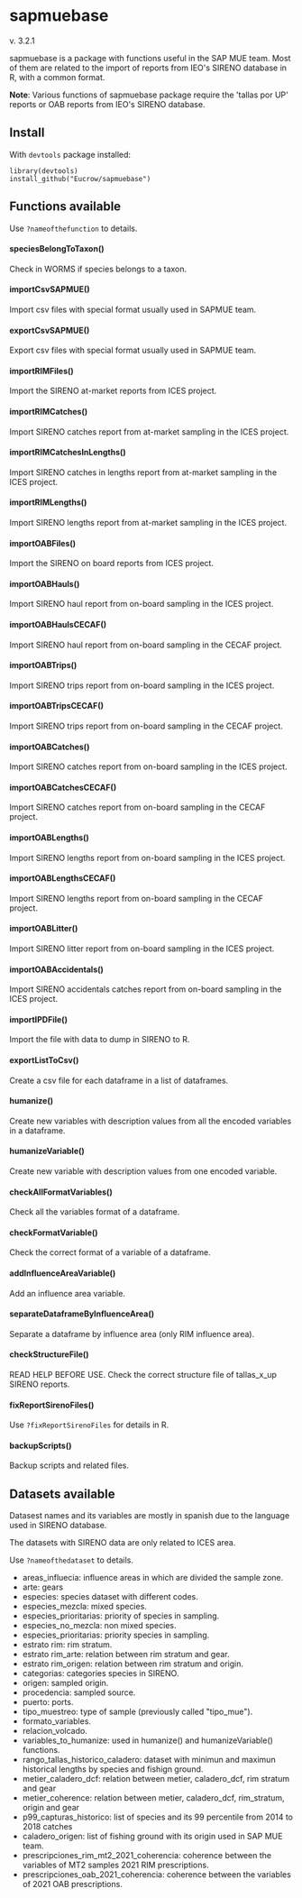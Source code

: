 # sapmuebase

v. 3.2.1

sapmuebase is a package with functions useful in the SAP MUE team. Most of them
are related to the import of reports from IEO's SIRENO database in R, with a
common format.

**Note**: Various functions of sapmuebase package require the 'tallas por UP'
reports or OAB reports from IEO's SIRENO database.

## Install

With `devtools` package installed:

```
library(devtools)
install_github("Eucrow/sapmuebase")
```

## Functions available

Use `?nameofthefunction` to details.

#### speciesBelongToTaxon()

Check in WORMS if species belongs to a taxon.

#### importCsvSAPMUE()

Import csv files with special format usually used in SAPMUE team.

#### exportCsvSAPMUE()

Export csv files with special format usually used in SAPMUE team.

#### importRIMFiles()

Import the SIRENO at-market reports from ICES project.

#### importRIMCatches()

Import SIRENO catches report from at-market sampling in the ICES project.

#### importRIMCatchesInLengths()

Import SIRENO catches in lengths report from at-market sampling in the ICES project.

#### importRIMLengths()

Import SIRENO lengths report from at-market sampling in the ICES project.

#### importOABFiles()

Import the SIRENO on board reports from ICES project.

#### importOABHauls()

Import SIRENO haul report from on-board sampling in the ICES project.

#### importOABHaulsCECAF()

Import SIRENO haul report from on-board sampling in the CECAF project.

#### importOABTrips()

Import SIRENO trips report from on-board sampling in the ICES project.

#### importOABTripsCECAF()

Import SIRENO trips report from on-board sampling in the CECAF project.

#### importOABCatches()

Import SIRENO catches report from on-board sampling in the ICES project.

#### importOABCatchesCECAF()

Import SIRENO catches report from on-board sampling in the CECAF project.

#### importOABLengths()

Import SIRENO lengths report from on-board sampling in the ICES project.

#### importOABLengthsCECAF()

Import SIRENO lengths report from on-board sampling in the CECAF project.

#### importOABLitter()

Import SIRENO litter report from on-board sampling in the ICES project.

#### importOABAccidentals()

Import SIRENO accidentals catches report from on-board sampling in the ICES project.

#### importIPDFile()

Import the file with data to dump in SIRENO to R.

#### exportListToCsv()

Create a csv file for each dataframe in a list of dataframes.

#### humanize()

Create new variables with description values from all the encoded variables in
a dataframe.

#### humanizeVariable()

Create new variable with description values from one encoded variable.

#### checkAllFormatVariables()

Check all the variables format of a dataframe.

#### checkFormatVariable()

Check the correct format of a variable of a dataframe.

#### addInfluenceAreaVariable()

Add an influence area variable.

#### separateDataframeByInfluenceArea()

Separate a dataframe by influence area (only RIM influence area).

#### checkStructureFile()

READ HELP BEFORE USE. Check the correct structure file of tallas_x_up SIRENO
reports.

#### fixReportSirenoFiles()

Use `?fixReportSirenoFiles` for details in R.

#### backupScripts()

Backup scripts and related files.

## Datasets available

Datasest names and its variables are mostly in spanish due to the language used
in SIRENO database.

The datasets with SIRENO data are only related to ICES area.

Use `?nameofthedataset` to details.

-   areas_influecia: influence areas in which are divided the sample zone.
-   arte: gears
-   especies: species dataset with different codes.
-   especies_mezcla: mixed species.
-   especies_prioritarias: priority of species in sampling.
-   especies_no_mezcla: non mixed species.
-   especies_prioritarias: priority species in sampling.
-   estrato rim: rim stratum.
-   estrato rim_arte: relation between rim stratum and gear.
-   estrato rim_origen: relation between rim stratum and origin.
-   categorias: categories species in SIRENO.
-   origen: sampled origin.
-   procedencia: sampled source.
-   puerto: ports.
-   tipo_muestreo: type of sample (previously called "tipo_mue").
-   formato_variables.
-   relacion_volcado.
-   variables_to_humanize: used in humanize() and humanizeVariable() functions.
-   rango_tallas_historico_caladero: dataset with minimun and maximun historical
    lengths by species and fishign ground.
-   metier_caladero_dcf: relation between metier, caladero_dcf, rim stratum and gear
-   metier_coherence: relation between metier, caladero_dcf, rim_stratum, origin and gear
-   p99_capturas_historico: list of species and its 99 percentile from 2014 to 2018 catches
-   caladero_origen: list of fishing ground with its origin used in SAP MUE team.
-   prescripciones_rim_mt2_2021_coherencia: coherence between the variables of
    MT2 samples 2021 RIM prescriptions.
-   prescripciones_oab_2021_coherencia: coherence between the variables of 2021 OAB
    prescriptions.
